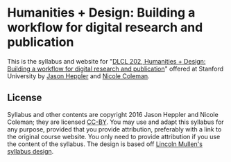 # Humanities + Design: Building a workflow for digital research and publication

This is the syllabus and website for "[DLCL 202, Humanities + Design: Building a workflow for digital research and publication](http://hdlab.stanford.edu/teaching/index.html)" offered at Stanford University by [Jason Heppler](http://jasonheppler.org) and [Nicole Coleman](http://hdlab.stanford.edu).

## License

Syllabus and other contents are copyright 2016 Jason Heppler and Nicole Coleman; they are licensed [CC-BY](http://creativecommons.org/licenses/by/4.0/). You may use and adapt this syllabus for any purpose, provided that you provide attribution, preferably with a link to the original course website. You only need to provide attribution if you use the content of the syllabus. The design is based off [Lincoln Mullen's syllabus design](https://github.com/lmullen/data-and-visualization-in-dh).
